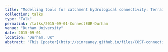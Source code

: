 ```yaml
---
title: "Modelling tools for catchment hydrological connectivity: Terrain analysis, dynamic simulation and software agents"
collection: talks
type: "Talk"
permalink: /talks/2015-09-01-ConnectEUR-Durham
venue: "Durham University"
date: 2015-09-01
location: "Durham, UK"
abstract: "This [poster](http://simreaney.github.io/files/COST-connectivity-modelling-tools-poster-Reaney-2015-A0-copy.pdf) was presented at the Connecteur (COST action ES1306) workshop in Durham, Sept 2015. It gives a brief description of the Network Index of hydrological connectivity, as used within SCIMAP, the connectivity calculations from within the full distributed rainfall runoff model CRUM3 and the hydroAgents approach to tracing flows. These are the modelling tools that I use or have developed to study hydrological connectivity."
---
```


